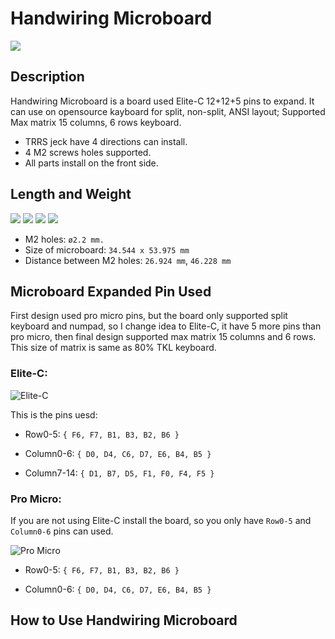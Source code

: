 # Handwiring Microboard

![](pic/1-1.png)

## Description

Handwiring Microboard is a board used Elite-C 12+12+5 pins to expand. It can use on opensource kayboard for split, non-split, ANSI layout; Supported Max matrix 15 columns, 6 rows keyboard.

- TRRS jeck have 4 directions can install.
- 4 M2 screws holes supported.
- All parts install on the front side.

## Length and Weight

![](pic/1-2.png)
![](pic/1-3.png)
![](pic/1-4.png)
![](pic/1-5.png)

- M2 holes: `ø2.2 mm.`
- Size of microboard: `34.544 x 53.975 mm`
- Distance between M2 holes: `26.924 mm`, `46.228 mm`

## Microboard Expanded Pin Used

First design used pro micro pins, but the board only supported split keyboard and numpad, so I change idea to Elite-C, it have 5 more pins than pro micro, then final design supported max matrix 15 columns and 6 rows. This size of matrix is same as 80% TKL keyboard.

### Elite-C:

![Elite-C](pic/2-2.png)

This is the pins uesd:

- Row0-5: 
`{ F6, F7, B1, B3, B2, B6 }`

- Column0-6:
`{ D0, D4, C6, D7, E6, B4, B5 }` 

- Column7-14:
`{ D1, B7, D5, F1, F0, F4, F5 }` 

### Pro Micro:

If you are not using Elite-C install the board, so you only have `Row0-5` and `Column0-6` pins can used.

![Pro Micro](pic/2-1.png)

- Row0-5: 
`{ F6, F7, B1, B3, B2, B6 }`

- Column0-6:
`{ D0, D4, C6, D7, E6, B4, B5 }` 

## How to Use Handwiring Microboard